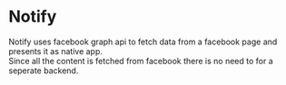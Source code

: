 # Notify
Notify uses facebook graph api to fetch data from a facebook page and presents it as native app.   
Since all the content is fetched from facebook there is no need to for a seperate backend.
